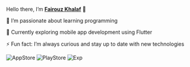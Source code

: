  Hello there, I’m  [**Fairouz Khalaf**](https://www.linkedin.com/in/fairouz-khalaf-86a67a320/) 👋

👀 I’m passionate about learning programming

🌱 Currently exploring mobile app development using Flutter

⚡ Fun fact: I’m always curious and stay up to date with new technologies

![AppStore](https://img.shields.io/badge/AppStore-2Apps-blue?style=flat-square)
![PlayStore](https://img.shields.io/badge/PlayStore-2Apps-brightgreen?style=flat-square)
![Exp](https://img.shields.io/badge/Exp-+1year-maroon?style=flat-square)




